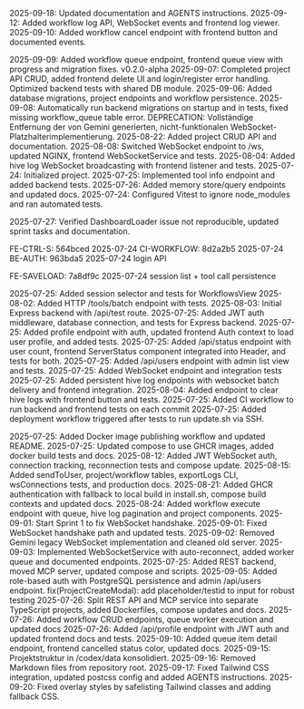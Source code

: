 
2025-09-18: Updated documentation and AGENTS instructions.
2025-09-12: Added workflow log API, WebSocket events and frontend log viewer.
2025-09-10: Added workflow cancel endpoint with frontend button and documented events.

2025-09-09: Added workflow queue endpoint, frontend queue view with progress and migration fixes.
v0.2.0-alpha
2025-09-07: Completed project API CRUD, added frontend delete UI and login/register error handling. Optimized backend tests with shared DB module.
2025-09-06: Added database migrations, project endpoints and workflow persistence.
2025-09-08: Automatically run backend migrations on startup and in tests, fixed missing workflow_queue table error.
DEPRECATION: Vollständige Entfernung der von Gemini generierten, nicht-funktionalen WebSocket-Platzhalterimplementierung.
2025-08-22: Added project CRUD API and documentation.
2025-08-08: Switched WebSocket endpoint to /ws, updated NGINX, frontend WebSocketService and tests.
2025-08-04: Added hive log WebSocket broadcasting with frontend listener and tests.
2025-07-24: Initialized project.
2025-07-25: Implemented tool info endpoint and added backend tests.
2025-07-26: Added memory store/query endpoints and updated docs.
2025-07-24: Configured Vitest to ignore node_modules and ran automated tests.

2025-07-27: Verified DashboardLoader issue not reproducible, updated sprint tasks and documentation.

FE-CTRL-S: 564bced 2025-07-24
CI-WORKFLOW: 8d2a2b5 2025-07-24
BE-AUTH: 963bda5 2025-07-24 login API

FE-SAVELOAD: 7a8df9c 2025-07-24 session list + tool call persistence

2025-07-25: Added session selector and tests for WorkflowsView
2025-08-02: Added HTTP /tools/batch endpoint with tests.
2025-08-03: Initial Express backend with /api/test route.
2025-07-25: Added JWT auth middleware, database connection, and tests for Express backend.
2025-07-25: Added profile endpoint with auth, updated frontend Auth context to load user profile, and added tests.
2025-07-25: Added /api/status endpoint with user count, frontend ServerStatus component integrated into Header, and tests for both.
2025-07-25: Added /api/users endpoint with admin list view and tests.
2025-07-25: Added WebSocket endpoint and integration tests
2025-07-25: Added persistent hive log endpoints with websocket batch delivery and frontend integration.
2025-08-04: Added endpoint to clear hive logs with frontend button and tests.
2025-07-25: Added CI workflow to run backend and frontend tests on each commit
2025-07-25: Added deployment workflow triggered after tests to run update.sh via SSH.

2025-07-25: Added Docker image publishing workflow and updated README.
2025-07-25: Updated compose to use GHCR images, added docker build tests and docs.
2025-08-12: Added JWT WebSocket auth, connection tracking, reconnection tests and compose update.
2025-08-15: Added sendToUser, project/workflow tables, exportLogs CLI, wsConnections tests, and production docs.
2025-08-21: Added GHCR authentication with fallback to local build in install.sh, compose build contexts and updated docs.
2025-08-24: Added workflow execute endpoint with queue, hive log pagination and project components.
2025-09-01: Start Sprint 1 to fix WebSocket handshake.
2025-09-01: Fixed WebSocket handshake path and updated tests.
2025-09-02: Removed Gemini legacy WebSocket implementation and cleaned old server.
2025-09-03: Implemented WebSocketService with auto-reconnect, added worker queue and documented endpoints.
2025-07-25: Added REST backend, moved MCP server, updated compose and scripts.
2025-09-05: Added role-based auth with PostgreSQL persistence and admin /api/users endpoint.
fix(ProjectCreateModal): add placeholder/testid to input for robust testing
2025-07-26: Split REST API and MCP service into separate TypeScript projects, added Dockerfiles, compose updates and docs.
2025-07-26: Added workflow CRUD endpoints, queue worker execution and updated docs
2025-07-26: Added /api/profile endpoint with JWT auth and updated frontend docs and tests.
2025-09-10: Added queue item detail endpoint, frontend cancelled status color, updated docs.
2025-09-15: Projektstruktur in /codex/data konsolidiert.
2025-09-16: Removed Markdown files from repository root.
2025-09-17: Fixed Tailwind CSS integration, updated postcss config and added AGENTS instructions.
2025-09-20: Fixed overlay styles by safelisting Tailwind classes and adding fallback CSS.
